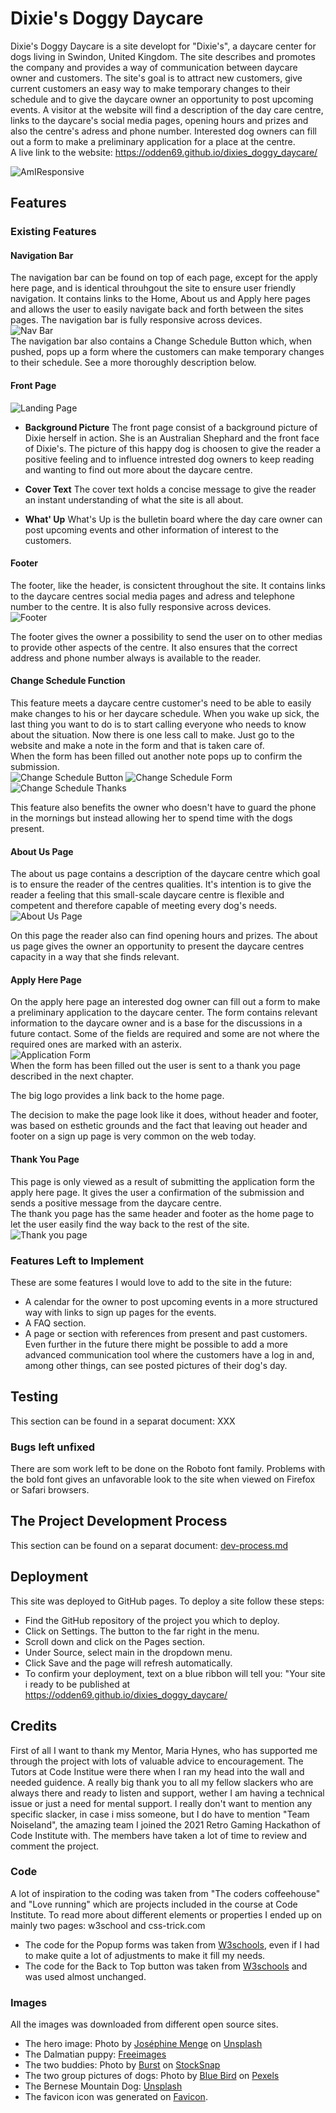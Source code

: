 <h1><span style="fontfamily: Pacifico;">Dixie's</span> Doggy Daycare</h1>

Dixie's Doggy Daycare is a site developt for "Dixie's", a daycare center for dogs living in Swindon, United Kingdom. The site describes and promotes the company and provides a way of communication between daycare owner and customers. The site's goal is to attract new customers, give current customers an easy way to make temporary changes to their schedule and to give the daycare owner an opportunity to post upcoming events. A visitor at the website will find a description of the day care centre, links to the daycare's social media pages, opening hours and prizes and also the centre's adress and phone number. Interested dog owners can fill out a form to make a preliminary application for a place at the centre.<br>
A live link to the website: https://odden69.github.io/dixies_doggy_daycare/

![AmIResponsive](assets/images/readme_images/amiresp.png)

## Features
### Existing Features
#### Navigation Bar
The navigation bar can be found on top of each page, except for the apply here page, and is identical throuhgout the site to ensure user friendly navigation. It contains links to the Home, About us and Apply here pages and allows the user to easily navigate back and forth between the sites pages. The navigation bar is fully responsive across devices.  
![Nav Bar](assets/images/readme_images/nav_bar.png)  
The navigation bar also contains a Change Schedule Button which, when pushed, pops up a form where the customers can make temporary changes to their schedule. See a more thoroughly description below.

#### Front Page
![Landing Page](assets/images/readme_images/landing_page.png)
- __Background Picture__
The front page consist of a background picture of Dixie herself in action. She is an Australian Shephard and the front face of Dixie's. The picture of this happy dog is choosen to give the reader a positive feeling and to influence intrested dog owners to keep reading and wanting to find out more about the daycare centre.

- __Cover Text__
The cover text holds a concise message to give the reader an instant understanding of what the site is all about.

- __What' Up__
What's Up is the bulletin board where the day care owner can post upcoming events and other information of interest to the customers.

#### Footer
The footer, like the header, is consictent throughout the site. It contains links to the daycare centres social media pages and adress and telephone number to the centre. It is also fully responsive across devices.  
![Footer](assets/images/readme_images/footer.png)  

The footer gives the owner a possibility to send the user on to other medias to provide other aspects of the centre. It also ensures that the correct address and phone number always is available to the reader.

#### Change Schedule Function
This feature meets a daycare centre customer's need to be able to easily make changes to his or her daycare schedule. When you wake up sick, the last thing you want to do is to start calling everyone who needs to know about the situation. Now there is one less call to make. Just go to the website and make a note in the form and that is taken care of.  
When the form has been filled out another note pops up to confirm the submission.  
![Change Schedule Button](assets/images/readme_images/cs_header.png)
![Change Schedule Form](assets/images/readme_images/cs_form.png)
![Change Schedule Thanks](assets/images/readme_images/cs_thanks.png)  

This feature also benefits the owner who doesn't have to guard the phone in the mornings but instead allowing her to spend time with the dogs present.

#### About Us Page
The about us page contains a description of the daycare centre which goal is to ensure the reader of the centres qualities. It's intention is to give the reader a feeling that this small-scale daycare centre is flexible and competent and therefore capable of meeting every dog's needs.  
![About Us Page](assets/images/readme_images/about_us.png)  

On this page the reader also can find opening hours and prizes.
The about us page gives the owner an opportunity to present the daycare centres capacity in a way that she finds relevant.

#### Apply Here Page
On the apply here page an interested dog owner can fill out a form to make a preliminary application to the daycare center. The form contains relevant information to the daycare owner and is a base for the discussions in a future contact. Some of the fields are required and some are not where the required ones are marked with an asterix.  
![Application Form](assets/images/readme_images/apply_form.png)  
When the form has been filled out the user is sent to a thank you page described in the next chapter.  

The big logo provides a link back to the home page.  

The decision to make the page look like it does, without header and footer, was based on esthetic grounds and the fact that leaving out header and footer on a sign up page is very common on the web today.

#### Thank You Page
This page is only viewed as a result of submitting the application form the apply here page. It gives the user a confirmation of the submission and sends a positive message from the daycare centre.  
The thank you page has the same header and footer as the home page to let the user easily find the way back to the rest of the site. 
![Thank you page](assets/images/readme_images/.png)

### Features Left to Implement
These are some features I would love to add to the site in the future:
- A calendar for the owner to post upcoming events in a more structured way with links to sign up pages for the events.
- A FAQ section.
- A page or section with references from present and past customers.  
Even further in the future there might be possible to add a more advanced communication tool where the customers have a log in and, among other things, can see posted pictures of their dog's day.

## Testing
This section can be found in a separat document: XXX

### Bugs left unfixed
There are som work left to be done on the Roboto font family. Problems with the bold font gives an unfavorable look to the site when viewed on Firefox or Safari browsers. 

## The Project Development Process
This section can be found on a separat document: [dev-process.md](dev-process.md)

## Deployment
This site was deployed to GitHub pages. To deploy a site follow these steps:
- Find the GitHub repository of the project you which to deploy.
- Click on Settings. The button to the far right in the menu.
- Scroll down and click on the Pages section.
- Under Source, select main in the dropdown menu.
- Click Save and the page will refresh automatically.
- To confirm your deployment, text on a blue ribbon will tell you: "Your site i ready to be published at  
https://odden69.github.io/dixies_doggy_daycare/

## Credits
First of all I want to thank my Mentor, Maria Hynes, who has supported me through the project with lots of valuable advice to encouragement.
The Tutors at Code Institue were there when I ran my head into the wall and needed guidence.
A really big thank you to all my fellow slackers who are always there and ready to listen and support, wether I am having a technical issue or just a need for mental support.
I really don't want to mention any specific slacker, in case i miss someone, but I do have to mention "Team Noiseland", the amazing team I joined the 2021 Retro Gaming Hackathon of Code Institute with. The members have taken a lot of time to review and comment the project.

### Code
A lot of inspiration to the coding was taken from "The coders coffeehouse" and "Love running" which are projects included in the course at Code Institute.
To read more about different elements or properties I ended up on mainly two pages: w3school and css-trick.com

- The code for the Popup forms was taken from [W3schools](https://www.w3schools.com/howto/howto_js_popup_form.asp), even if I had to make quite a lot of adjustments to make it fill my needs.
- The code for the Back to Top button was taken from [W3schools](https://www.w3schools.com/howto/howto_js_scroll_to_top.asp) and was used almost unchanged.

### Images
All the images was downloaded from different open source sites.
- The hero image: Photo by [Joséphine Menge](https://unsplash.com/@madamemenge?utm_source=unsplash&utm_medium=referral&utm_content=creditCopyText) on [Unsplash](https://unsplash.com/s/photos/dog?utm_source=unsplash&utm_medium=referral&utm_content=creditCopyText)
- The Dalmatian puppy: [Freeimages](https://www.freeimages.com)
- The two buddies: Photo by [Burst](href="https://stocksnap.io/author/burstshopify") on [StockSnap](href="https://stocksnap.io")
- The two group pictures of dogs: Photo by [Blue Bird](https://www.pexels.com/sv-se/@blue-bird?utm_content=attributionCopyText&utm_medium=referral&utm_source=pexels) on [Pexels](https://www.pexels.com/sv-se/foto/kvinna-djur-hund-husdjur-7210705/?utm_content=attributionCopyText&utm_medium=referral&utm_source=pexels)
- The Bernese Mountain Dog: [Unsplash](https://unsplash.com/)
- The favicon icon was generated on [Favicon](https://favicon.io/favicon-generator/).



